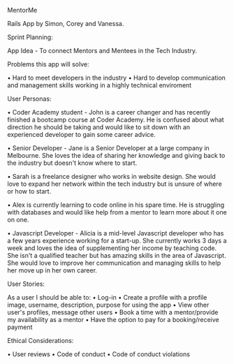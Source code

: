 MentorMe

Rails App by Simon, Corey and Vanessa.

Sprint Planning:

App Idea - To connect Mentors and Mentees in the Tech Industry.

Problems this app will solve:

• Hard to meet developers in the industry
• Hard to develop communication and management skills working in a highly technical enviroment

User Personas:

• Coder Academy student - John is a career changer and has recently finished a bootcamp course at Coder Academy. He is confused about what direction he should be taking and would like to sit down with an experienced developer to gain some career advice.

• Senior Developer - Jane is a Senior Developer at a large company in Melbourne. She loves the idea of sharing her knowledge and giving back to the industry but doesn't know where to start.

• Sarah is a freelance designer who works in website design. She would love to expand her network within the tech industry but is unsure of where or how to start. 

• Alex is currently learning to code online in his spare time. He is struggling with databases and would like help from a mentor to learn more about it one on one.

• Javascript Developer - Alicia is a mid-level Javascript developer who has a few years experience working for a start-up. She currently works 3 days a week and loves the idea of supplementing her income by teaching code. She isn't a qualified teacher but has amazing skills in the area of Javascript. She would love to improve her communication and managing skills to help her move up in her own career.

User Stories:

As a user I should be able to:
• Log-in
• Create a profile with a profile image, username, description, purpose for using the app
• View other user's profiles, message other users
• Book a time with a mentor/provide my availability as a mentor
• Have the option to pay for a booking/receive payment

Ethical Considerations:

• User reviews
• Code of conduct
• Code of conduct violations


